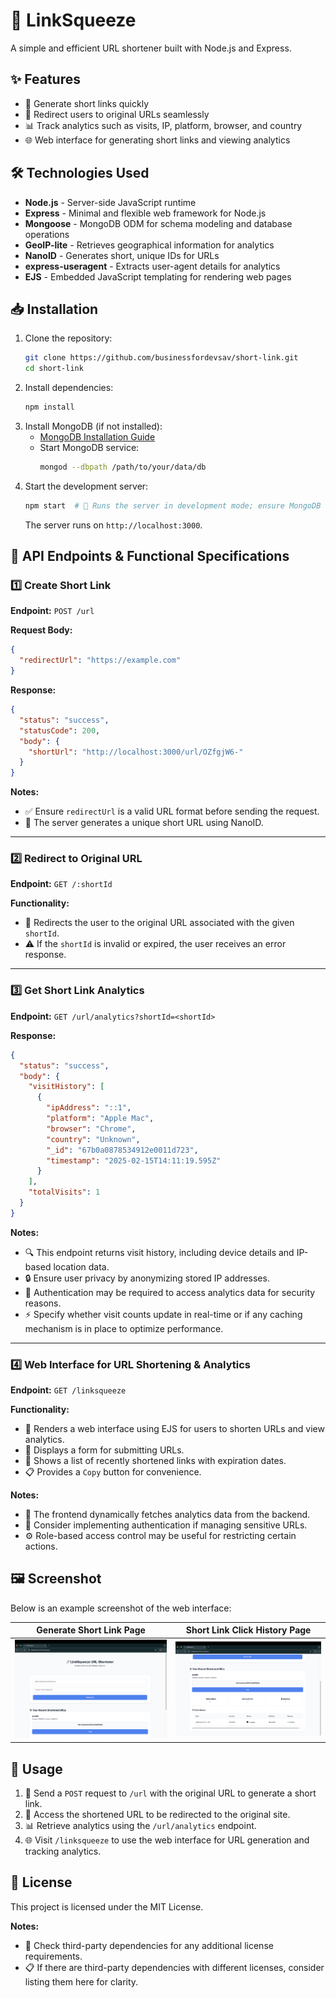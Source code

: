 # 🚀 LinkSqueeze

A simple and efficient URL shortener built with Node.js and Express.

## ✨ Features

- 🔗 Generate short links quickly
- 🚀 Redirect users to original URLs seamlessly
- 📊 Track analytics such as visits, IP, platform, browser, and country
- 🌐 Web interface for generating short links and viewing analytics

## 🛠 Technologies Used

- **Node.js** - Server-side JavaScript runtime
- **Express** - Minimal and flexible web framework for Node.js
- **Mongoose** - MongoDB ODM for schema modeling and database operations
- **GeoIP-lite** - Retrieves geographical information for analytics
- **NanoID** - Generates short, unique IDs for URLs
- **express-useragent** - Extracts user-agent details for analytics
- **EJS** - Embedded JavaScript templating for rendering web pages

## 📥 Installation

1. Clone the repository:
   ```sh
   git clone https://github.com/businessfordevsav/short-link.git
   cd short-link
   ```
2. Install dependencies:
   ```sh
   npm install
   ```
3. Install MongoDB (if not installed):
   - [MongoDB Installation Guide](https://www.mongodb.com/docs/manual/installation/)
   - Start MongoDB service:
     ```sh
     mongod --dbpath /path/to/your/data/db
     ```
4. Start the development server:
   ```sh
   npm start  # 🚀 Runs the server in development mode; ensure MongoDB is running.
   ```
   The server runs on `http://localhost:3000`.

## 🔗 API Endpoints & Functional Specifications

### 1️⃣ Create Short Link

**Endpoint:** `POST /url`

**Request Body:**

```json
{
  "redirectUrl": "https://example.com"
}
```

**Response:**

```json
{
  "status": "success",
  "statusCode": 200,
  "body": {
    "shortUrl": "http://localhost:3000/url/OZfgjW6-"
  }
}
```

**Notes:**

- ✅ Ensure `redirectUrl` is a valid URL format before sending the request.
- 🔑 The server generates a unique short URL using NanoID.

---

### 2️⃣ Redirect to Original URL

**Endpoint:** `GET /:shortId`

**Functionality:**

- 🔀 Redirects the user to the original URL associated with the given `shortId`.
- ⚠️ If the `shortId` is invalid or expired, the user receives an error response.

---

### 3️⃣ Get Short Link Analytics

**Endpoint:** `GET /url/analytics?shortId=<shortId>`

**Response:**

```json
{
  "status": "success",
  "body": {
    "visitHistory": [
      {
        "ipAddress": "::1",
        "platform": "Apple Mac",
        "browser": "Chrome",
        "country": "Unknown",
        "_id": "67b0a0878534912e0011d723",
        "timestamp": "2025-02-15T14:11:19.595Z"
      }
    ],
    "totalVisits": 1
  }
}
```

**Notes:**

- 🔍 This endpoint returns visit history, including device details and IP-based location data.
- 🔒 Ensure user privacy by anonymizing stored IP addresses.
- 🔑 Authentication may be required to access analytics data for security reasons.
- ⚡ Specify whether visit counts update in real-time or if any caching mechanism is in place to optimize performance.

---

### 4️⃣ Web Interface for URL Shortening & Analytics

**Endpoint:** `GET /linksqueeze`

**Functionality:**

- 🎨 Renders a web interface using EJS for users to shorten URLs and view analytics.
- 📝 Displays a form for submitting URLs.
- 📌 Shows a list of recently shortened links with expiration dates.
- 📋 Provides a `Copy` button for convenience.

**Notes:**

- 🔄 The frontend dynamically fetches analytics data from the backend.
- 🔐 Consider implementing authentication if managing sensitive URLs.
- ⚙️ Role-based access control may be useful for restricting certain actions.

## 🖼 Screenshot

Below is an example screenshot of the web interface:

|                Generate Short Link Page                 |              Short Link Click History Page              |
| :-----------------------------------------------------: | :-----------------------------------------------------: |
| ![Web Interface 1](/resource/screenshot-web-page-1.png) | ![Web Interface 1](/resource/screenshot-web-page-2.png) |

## 📌 Usage

1. 🔗 Send a `POST` request to `/url` with the original URL to generate a short link.
2. 🔀 Access the shortened URL to be redirected to the original site.
3. 📊 Retrieve analytics using the `/url/analytics` endpoint.
4. 🌐 Visit `/linksqueeze` to use the web interface for URL generation and tracking analytics.

## 📜 License

This project is licensed under the MIT License.

**Notes:**

- 📌 Check third-party dependencies for any additional license requirements.
- 📋 If there are third-party dependencies with different licenses, consider listing them here for clarity.
